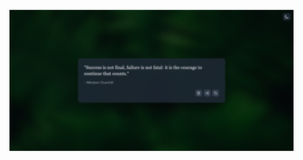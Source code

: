 [![image alt](https://github.com/ultimatespeed01/MotivationalMirror/blob/main/src/1.png)](https://ultimatespeed01.github.io/MotivationalMirror/)
